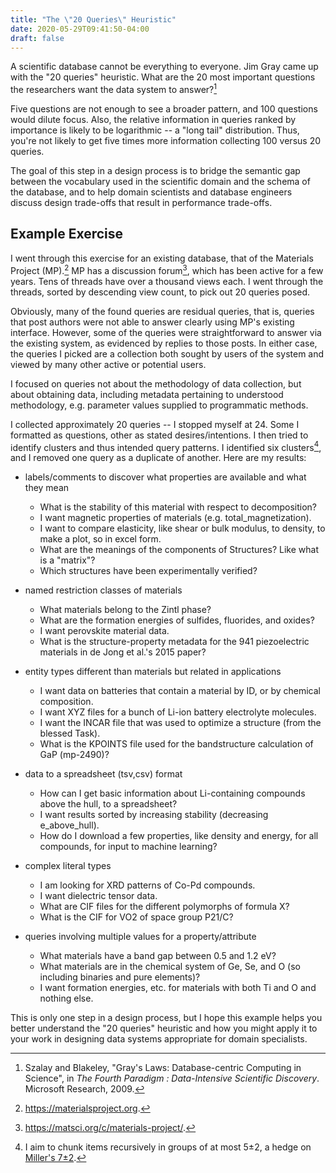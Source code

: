 ```yaml
---
title: "The \"20 Queries\" Heuristic"
date: 2020-05-29T09:41:50-04:00
draft: false
---
```


A scientific database cannot be everything to everyone. Jim Gray came up with the
"20 queries" heuristic. What are the 20 most important questions the researchers want
the data system to answer?[^grayslaws]

Five questions are not enough to see a broader pattern, and
100 questions would dilute focus.
Also, the relative information in queries ranked by importance is likely to be
logarithmic -- a "long tail" distribution.
Thus, you're not likely to get five times more information collecting 100 versus 20 queries.

The goal of this step in a design process is to bridge the semantic gap between the
vocabulary used in the
scientific domain and the schema of the database, and to help domain scientists and
database engineers discuss design trade-offs that result in performance trade-offs.

## Example Exercise

I went through this exercise for an existing database, that of the Materials Project (MP).[^mp]
MP has a discussion forum[^mpforum], which has been active for a few years.
Tens of threads have over a thousand views each. I went through the threads,
sorted by descending view count, to pick out 20 queries posed.

Obviously, many of the found queries are residual queries,
that is, queries that post authors were not able
to answer clearly using MP's existing interface. However, some of the queries were
straightforward to answer via the existing system, as evidenced by replies to those posts.
In either case,
the queries I picked are a collection both sought by users of the system and viewed by many other
active or potential users.

I focused on queries not about the methodology of data collection, but about obtaining
data, including metadata pertaining to understood methodology, e.g. parameter values supplied
to programmatic methods.

I collected approximately 20 queries -- I stopped myself at 24.
Some I formatted as questions, other as stated desires/intentions.
I then tried to identify clusters and thus intended query patterns.
I identified six clusters[^sevenplusorminustwo],
and I removed one query as a duplicate of another.
Here are my results:

* labels/comments to discover what properties are available and what they mean
    - What is the stability of this material with respect to decomposition?
    - I want magnetic properties of materials (e.g. total_magnetization).
    - I want to compare elasticity, like shear or bulk modulus, to 
    density, to make a plot, so in excel form.
    - What are the meanings of the components of Structures? Like what is a "matrix"?
    - Which structures have been experimentally verified?

* named restriction classes of materials
    - What materials belong to the Zintl phase?
    - What are the formation energies of sulfides, fluorides, and oxides?
    - I want perovskite material data.
    - What is the structure-property metadata for the 941 piezoelectric
    materials in de Jong et al.'s 2015 paper?

* entity types different than materials but related in applications
    - I want data on batteries that contain a material by ID, or by chemical composition.
    - I want XYZ files for a bunch of Li-ion battery electrolyte molecules.
    - I want the INCAR file that was used to optimize a structure (from the blessed Task).
    - What is the KPOINTS file used for the bandstructure calculation of GaP (mp-2490)?

* data to a spreadsheet (tsv,csv) format
    - How can I get basic information about Li-containing compounds
    above the hull, to a spreadsheet?
    - I want results sorted by increasing stability (decreasing e_above_hull).
    - How do I download a few properties, like density and energy, for all compounds,
    for input to machine learning?

* complex literal types
    - I am looking for XRD patterns of Co-Pd compounds.
    - I want dielectric tensor data.
    - What are CIF files for the different polymorphs of formula X?
    - What is the CIF for VO2 of space group P21/C?

* queries involving multiple values for a property/attribute
    - What materials have a band gap between 0.5 and 1.2 eV?
    - What materials are in the chemical system of Ge, Se, and O (so
    including binaries and pure elements)?
    - I want formation energies, etc. for materials with both Ti and O and nothing else.
    
This is only one step in a design process,
but I hope this example helps you better understand the "20 queries" heuristic
and how you might apply
it to your work in designing data systems appropriate for domain specialists.

[^grayslaws]: Szalay and Blakeley, "Gray's Laws: Database-centric Computing in Science", in *The Fourth Paradigm
: Data-Intensive Scientific Discovery*. Microsoft Research, 2009.
[^mp]: <https://materialsproject.org>.
[^mpforum]: <https://matsci.org/c/materials-project/>.
[^sevenplusorminustwo]:  I aim to chunk items recursively in groups of at most 5±2, a hedge on
[Miller's 7±2](https://en.wikipedia.org/wiki/The_Magical_Number_Seven,_Plus_or_Minus_Two).

